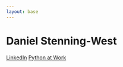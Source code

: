 ```yaml
---
layout: base
---
```


# Daniel Stenning-West

[LinkedIn](https://linkedin.com/in/daniel-stenning-west)
[Python at Work](https://pythonatwork.com)